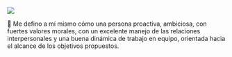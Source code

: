 ![](https://c.tenor.com/U3gdp2isP3EAAAAd/programming-software-testing.gif)

👋 Me defino a mí mismo cómo una persona proactiva, ambiciosa, con fuertes
valores morales, con un excelente manejo de las relaciones interpersonales y
una buena dinámica de trabajo en equipo, orientada hacia el alcance de los
objetivos propuestos.

